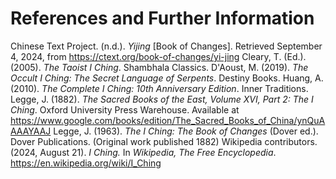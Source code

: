 # References and Further Information
Chinese Text Project. (n.d.). *Yijing* [Book of Changes]. Retrieved September 4, 2024, from https://ctext.org/book-of-changes/yi-jing
Cleary, T. (Ed.). (2005). *The Taoist I Ching*. Shambhala Classics.
D'Aoust, M. (2019). *The Occult I Ching: The Secret Language of Serpents*. Destiny Books.
Huang, A. (2010). *The Complete I Ching: 10th Anniversary Edition*. Inner Traditions.
Legge, J. (1882). *The Sacred Books of the East, Volume XVI, Part 2: The I Ching*. Oxford University Press Warehouse. Available at https://www.google.com/books/edition/The_Sacred_Books_of_China/ynQuAAAAYAAJ
Legge, J. (1963). *The I Ching: The Book of Changes* (Dover ed.). Dover Publications. (Original work published 1882)
Wikipedia contributors. (2024, August 21). *I Ching.* In *Wikipedia, The Free Encyclopedia*. https://en.wikipedia.org/wiki/I_Ching